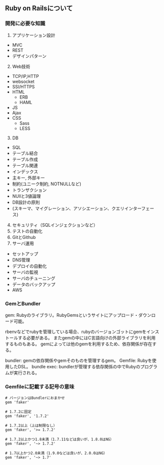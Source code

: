 ## Ruby on Railsについて

### 開発に必要な知識

1. アプリケーション設計
  * MVC
  * REST
  * デザインパターン
2. Web技術
  * TCP/IP,HTTP
  * websocket
  * SSl/HTTPS
  * HTML
    - ERB
    - HAML
  * JS
  * Ajax
  * CSS
    - Sass
    - LESS
3. DB
  * SQL
  * テーブル結合
  * テーブル作成
  * テーブル関連
  * インデックス
  * 主キー, 外部キー
  * 制約(ユニーク制約, NOTNULLなど)
  * トランザクション
  * NUllと3値論理
  * DB設計の原則
  * (スキーマ、マイグレーション、アソシエーション、クエリインターフェース)
4. セキュリティ（SQLインジェクションなど）
5. テストの自動化
6. GitとGithub
7. サーバ運用
  * セットアップ
  * DNS管理
  * デプロイの自動化
  * サーバの監視
  * サーバのチューニング
  * データのバックアップ
  * AWS

### GemとBundler
gem: Rubyのライブラリ。RubyGemsというサイトにアップロード・ダウンロード可能。

rbenvなどでrubyを管理している場合、rubyのバージョンゴットにgemをインストールする必要がある。
またgemの中にはC言語向けの外部ライブラリを利用するものもある。
gemによっては他のgemを利用するため、依存関係が存在する。

bundler: gemの依存関係やgemそのものを管理するgem。
Gemfile: Rubyを使用したDSL。
bundle exec: bundlerが管理する依存関係の中でRubyのプログラムが実行される。

### Gemfileに記載する記号の意味

```
# バージョンはBundlerにおまかせ
gem 'faker'

# 1.7.2に固定
gem 'faker', '1.7.2'

# 1.7.2以上（上は制限なし）
gem 'faker', '>= 1.7.2'

# 1.7.2以上かつ1.8未満（1.7.11などは良いが、1.8.0はNG）
gem 'faker', '~> 1.7.2'

# 1.7以上かつ2.0未満（1.9.0などは良いが、2.0.0はNG）
gem 'faker', '~> 1.7'
```